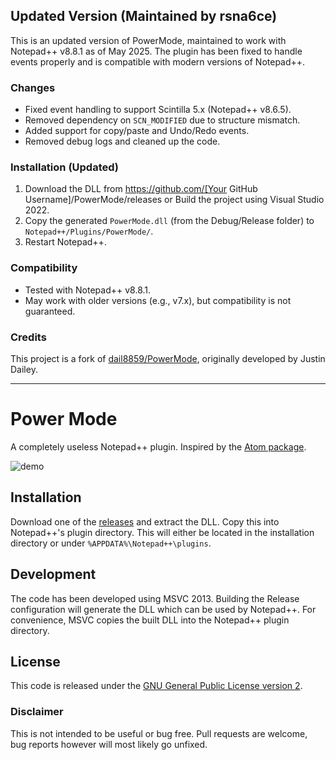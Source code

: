 ## Updated Version (Maintained by rsna6ce)

This is an updated version of PowerMode, maintained to work with Notepad++ v8.8.1 as of May 2025. The plugin has been fixed to handle events properly and is compatible with modern versions of Notepad++.

### Changes
- Fixed event handling to support Scintilla 5.x (Notepad++ v8.6.5).
- Removed dependency on `SCN_MODIFIED` due to structure mismatch.
- Added support for copy/paste and Undo/Redo events.
- Removed debug logs and cleaned up the code.

### Installation (Updated)
1. Download the DLL from https://github.com/[Your GitHub Username]/PowerMode/releases or Build the project using Visual Studio 2022.
2. Copy the generated `PowerMode.dll` (from the Debug/Release folder) to `Notepad++/Plugins/PowerMode/`.
3. Restart Notepad++.

### Compatibility
- Tested with Notepad++ v8.8.1.
- May work with older versions (e.g., v7.x), but compatibility is not guaranteed.

### Credits
This project is a fork of [dail8859/PowerMode](https://github.com/dail8859/PowerMode), originally developed by Justin Dailey.


---


# Power Mode
A completely useless Notepad++ plugin. Inspired by the [Atom package](https://atom.io/packages/activate-power-mode).

![demo](/img/demo.gif)

## Installation
Download one of the [releases](https://github.com/dail8859/PowerMode/releases) and extract the DLL. Copy this into Notepad++'s plugin directory. This will either be located in the installation directory or under `%APPDATA%\Notepad++\plugins`.

## Development
The code has been developed using MSVC 2013. Building the Release configuration will generate the DLL which can be used by Notepad++. For convenience, MSVC copies the built DLL into the Notepad++ plugin directory. 

## License
This code is released under the [GNU General Public License version 2](http://www.gnu.org/licenses/gpl-2.0.txt).

### Disclaimer
This is not intended to be useful or bug free. Pull requests are welcome, bug reports however will most likely go unfixed.
